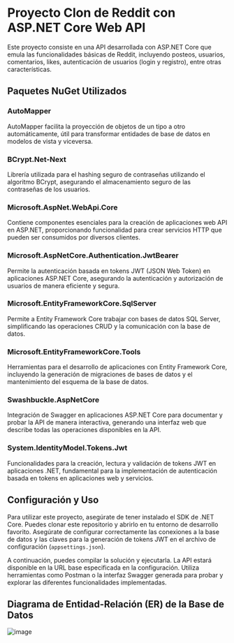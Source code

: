 # Proyecto Clon de Reddit con ASP.NET Core Web API

Este proyecto consiste en una API desarrollada con ASP.NET Core que emula las funcionalidades básicas de Reddit, incluyendo posteos, usuarios, comentarios, likes, autenticación de usuarios (login y registro), entre otras características.

## Paquetes NuGet Utilizados

### AutoMapper
AutoMapper facilita la proyección de objetos de un tipo a otro automáticamente, útil para transformar entidades de base de datos en modelos de vista y viceversa.

### BCrypt.Net-Next
Librería utilizada para el hashing seguro de contraseñas utilizando el algoritmo BCrypt, asegurando el almacenamiento seguro de las contraseñas de los usuarios.

### Microsoft.AspNet.WebApi.Core
Contiene componentes esenciales para la creación de aplicaciones web API en ASP.NET, proporcionando funcionalidad para crear servicios HTTP que pueden ser consumidos por diversos clientes.

### Microsoft.AspNetCore.Authentication.JwtBearer
Permite la autenticación basada en tokens JWT (JSON Web Token) en aplicaciones ASP.NET Core, asegurando la autenticación y autorización de usuarios de manera eficiente y segura.

### Microsoft.EntityFrameworkCore.SqlServer
Permite a Entity Framework Core trabajar con bases de datos SQL Server, simplificando las operaciones CRUD y la comunicación con la base de datos.

### Microsoft.EntityFrameworkCore.Tools
Herramientas para el desarrollo de aplicaciones con Entity Framework Core, incluyendo la generación de migraciones de bases de datos y el mantenimiento del esquema de la base de datos.

### Swashbuckle.AspNetCore
Integración de Swagger en aplicaciones ASP.NET Core para documentar y probar la API de manera interactiva, generando una interfaz web que describe todas las operaciones disponibles en la API.

### System.IdentityModel.Tokens.Jwt
Funcionalidades para la creación, lectura y validación de tokens JWT en aplicaciones .NET, fundamental para la implementación de autenticación basada en tokens en aplicaciones web y servicios.

## Configuración y Uso

Para utilizar este proyecto, asegúrate de tener instalado el SDK de .NET Core. Puedes clonar este repositorio y abrirlo en tu entorno de desarrollo favorito. Asegúrate de configurar correctamente las conexiones a la base de datos y las claves para la generación de tokens JWT en el archivo de configuración (`appsettings.json`).

A continuación, puedes compilar la solución y ejecutarla. La API estará disponible en la URL base especificada en la configuración. Utiliza herramientas como Postman o la interfaz Swagger generada para probar y explorar las diferentes funcionalidades implementadas.

## Diagrama de Entidad-Relación (ER) de la Base de Datos

![image](https://github.com/cpasquali/RedditClone-Backend/assets/163750560/846292a4-547c-40ba-9533-1e88e0a41110)

